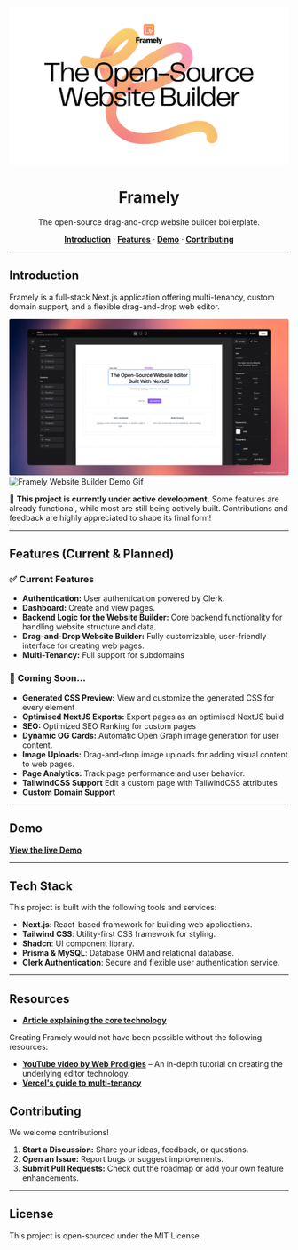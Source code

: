 <img alt="Framely Website Builder" src="/public/thumbnail.png">
<h1 align="center">Framely</h1>  
<p align="center">The open-source drag-and-drop website builder boilerplate.</p>

<p align="center">
  <a href="#introduction"><strong>Introduction</strong></a> ·
  <a href="#features-current--planned"><strong>Features</strong></a> ·
  <a href="#demo"><strong>Demo</strong></a> ·
  <a href="#contributing"><strong>Contributing</strong></a>
</p>

---

## Introduction

Framely is a full-stack Next.js application offering multi-tenancy, custom domain support, and a flexible drag-and-drop web editor.

<img alt="Framely Website Builder Demo Image" src="/public/demo-image.png">

<img alt="Framely Website Builder Demo Gif" src="/public/demo.gif">

🚧 **This project is currently under active development.** Some features are already functional, while most are still being actively built. Contributions and feedback are highly appreciated to shape its final form!

---

## Features (Current & Planned)

### ✅ **Current Features**

- **Authentication:** User authentication powered by Clerk.
- **Dashboard:** Create and view pages.
- **Backend Logic for the Website Builder:** Core backend functionality for handling website structure and data.
- **Drag-and-Drop Website Builder:** Fully customizable, user-friendly interface for creating web pages.
- **Multi-Tenancy:** Full support for subdomains

### 🚀 **Coming Soon...**

- **Generated CSS Preview:** View and customize the generated CSS for every element
- **Optimised NextJS Exports:** Export pages as an optimised NextJS build
- **SEO:** Optimized SEO Ranking for custom pages
- **Dynamic OG Cards:** Automatic Open Graph image generation for user content.
- **Image Uploads:** Drag-and-drop image uploads for adding visual content to web pages.
- **Page Analytics:** Track page performance and user behavior.
- **TailwindCSS Support** Edit a custom page with TailwindCSS attributes
- **Custom Domain Support**

---

## Demo

[**View the live Demo**](https://framely.site)

---

## Tech Stack

This project is built with the following tools and services:

- **Next.js**: React-based framework for building web applications.
- **Tailwind CSS**: Utility-first CSS framework for styling.
- **Shadcn**: UI component library.
- **Prisma & MySQL**: Database ORM and relational database.
- **Clerk Authentication**: Secure and flexible user authentication service.

---

## Resources

- [**Article explaining the core technology**](https://dev.to/belastrittmatter/building-a-nextjs-website-editor-bj3)

Creating Framely would not have been possible without the following resources:

- [**YouTube video by Web Prodigies**](https://www.youtube.com/watch?v=6omuUOZcWL0&t=49054s) – An in-depth tutorial on creating the underlying editor technology.
- [**Vercel's guide to multi-tenancy**](https://vercel.com/guides/nextjs-multi-tenant-application)

## Contributing

We welcome contributions!

1. **Start a Discussion:** Share your ideas, feedback, or questions.
2. **Open an Issue:** Report bugs or suggest improvements.
3. **Submit Pull Requests:** Check out the roadmap or add your own feature enhancements.

---

## License

This project is open-sourced under the MIT License.

